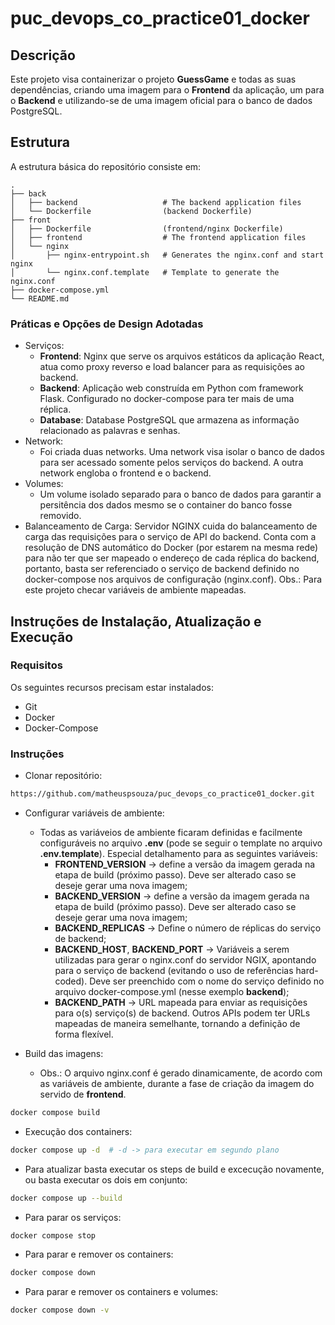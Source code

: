 # puc_devops_co_practice01_docker

## Descrição
Este projeto visa containerizar o projeto **GuessGame** e todas as suas dependências, criando uma imagem para o **Frontend** da aplicação, um para o **Backend** e utilizando-se de uma imagem oficial para o banco de dados PostgreSQL.

## Estrutura
A estrutura básica do repositório consiste em:

    .
    ├── back
    │   ├── backend                   # The backend application files
    │   └── Dockerfile                (backend Dockerfile)
    ├── front
    │   ├── Dockerfile                (frontend/nginx Dockerfile)
    │   ├── frontend                  # The frontend application files
    │   └── nginx
    │       ├── nginx-entrypoint.sh   # Generates the nginx.conf and start nginx
    │       └── nginx.conf.template   # Template to generate the nginx.conf
    ├── docker-compose.yml
    └── README.md

### Práticas e Opções de Design Adotadas
- Serviços:
  - **Frontend**: Nginx que serve os arquivos estáticos da aplicação React, atua como proxy reverso e load balancer para as requisições ao backend.
  - **Backend**: Aplicação web construída em Python com framework Flask. Configurado no docker-compose para ter mais de uma réplica.
  - **Database**: Database PostgreSQL que armazena as informação relacionado as palavras e senhas.
- Network:
  - Foi criada duas networks. Uma network visa isolar o banco de dados para ser acessado somente pelos serviços do backend. A outra network engloba o frontend e o backend.
- Volumes:
  - Um volume isolado separado para o banco de dados para garantir a persitência dos dados mesmo se o container do banco fosse removido.
- Balanceamento de Carga: Servidor NGINX cuida do balanceamento de carga das requisições para o serviço de API do backend. Conta com a resolução de DNS automático do Docker (por estarem na mesma rede) para não ter que ser mapeado o endereço de cada réplica do backend, portanto, basta ser referenciado o serviço de backend definido no docker-compose nos arquivos de configuração (nginx.conf). Obs.: Para este projeto checar variáveis de ambiente mapeadas.

## Instruções de Instalação, Atualização e Execução

### Requisitos
Os seguintes recursos precisam estar instalados:
- Git
- Docker
- Docker-Compose

### Instruções
- Clonar repositório:

```bash
https://github.com/matheuspsouza/puc_devops_co_practice01_docker.git
```
- Configurar variáveis de ambiente:
  - Todas as variáveios de ambiente ficaram definidas e facilmente configuráveis no arquivo **.env** (pode se seguir o template no arquivo **.env.template**). Especial detalhamento para as seguintes variáveis:
    - **FRONTEND_VERSION** -> define a versão da imagem gerada na etapa de build (próximo passo). Deve ser alterado caso se deseje gerar uma nova imagem;
    - **BACKEND_VERSION** -> define a versão da imagem gerada na etapa de build (próximo passo). Deve ser alterado caso se deseje gerar uma nova imagem;
    - **BACKEND_REPLICAS** -> Define o número de réplicas do serviço de backend;
    - **BACKEND_HOST**, **BACKEND_PORT** -> Variáveis a serem utilizadas para gerar o nginx.conf do servidor NGIX, apontando para o serviço de backend (evitando o uso de referências hard-coded). Deve ser preenchido com o nome do serviço definido no arquivo docker-compose.yml (nesse exemplo **backend**);
    - **BACKEND_PATH** -> URL mapeada para enviar as requisições para o(s) serviço(s) de backend. Outros APIs podem ter URLs mapeadas de maneira semelhante, tornando a definição de forma flexível.

- Build das imagens:
  - Obs.: O arquivo nginx.conf é gerado dinamicamente, de acordo com as variáveis de ambiente, durante a fase de criação da imagem do servido de **frontend**.

```bash
docker compose build
```

- Execução dos containers:

```bash
docker compose up -d  # -d -> para executar em segundo plano
```

- Para atualizar basta executar os steps de build e excecução novamente, ou basta executar os dois em conjunto:

```bash
docker compose up --build
```

- Para parar os serviços:

```bash
docker compose stop
```

- Para parar e remover os containers:

```bash
docker compose down
```

- Para parar e remover os containers e volumes:

```bash
docker compose down -v
```

